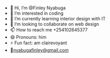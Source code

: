 - 👋 Hi, I’m @Finley Nyabuga
- 👀 I’m interested in coding
- 🌱 I’m currently learning interior design with IT 
- 💞️ I’m looking to collaborate on web design 
- 📫 How to reach me +254102645377
- 😄 Pronouns: him
- ⚡ Fun fact: am clairevoyant
- 📧nyabugafinley@gmail.com

<!---
FinleyNyabuga/FinleyNyabuga is a ✨ special ✨ repository because its `README.md` (this file) appears on your GitHub profile.
You can click the Preview link to take a look at your changes.
--->
